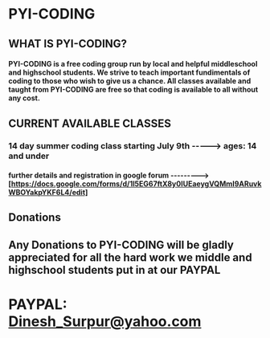 #                                                                         PYI-CODING
## WHAT IS PYI-CODING?
#### PYI-CODING is a free coding group run by local and helpful middleschool and highschool students. We strive to teach important fundimentals of coding to those who wish to give us a chance. All classes available and taught from PYI-CODING are free so that coding is available to all without any cost. 
## CURRENT AVAILABLE CLASSES
### 14 day summer coding class starting July 9th -----> ages: 14 and under 
#### further details and registration in google forum ---------> [https://docs.google.com/forms/d/1I5EG67ftX8y0IUEaeygVQMmI9ARuvkWBOYakpYKF6L4/edit]
## Donations
## Any Donations to PYI-CODING will be gladly appreciated for all the hard work we middle and highschool students put in at our PAYPAL
# PAYPAL: Dinesh_Surpur@yahoo.com

